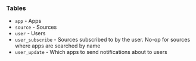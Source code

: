 ### Tables

- `app` - Apps
- `source` - Sources
- `user` - Users
- `user_subscribe` - Sources subscribed to by the user. No-op for sources where apps are searched by name
- `user_update` - Which apps to send notifications about to users
